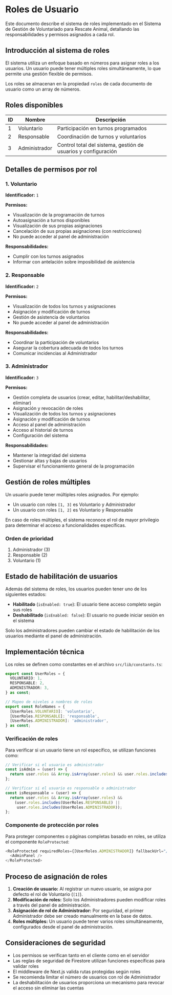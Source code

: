 # Roles de Usuario

Este documento describe el sistema de roles implementado en el Sistema de Gestión de Voluntariado para Rescate Animal, detallando las responsabilidades y permisos asignados a cada rol.

## Introducción al sistema de roles

El sistema utiliza un enfoque basado en números para asignar roles a los usuarios. Un usuario puede tener múltiples roles simultáneamente, lo que permite una gestión flexible de permisos.

Los roles se almacenan en la propiedad `roles` de cada documento de usuario como un array de números.

## Roles disponibles

| ID | Nombre | Descripción |
|----|--------|-------------|
| 1 | Voluntario | Participación en turnos programados |
| 2 | Responsable | Coordinación de turnos y voluntarios |
| 3 | Administrador | Control total del sistema, gestión de usuarios y configuración |

## Detalles de permisos por rol

### 1. Voluntario

**Identificador:** `1`

**Permisos:**
- Visualización de la programación de turnos
- Autoasignación a turnos disponibles
- Visualización de sus propias asignaciones
- Cancelación de sus propias asignaciones (con restricciones)
- No puede acceder al panel de administración

**Responsabilidades:**
- Cumplir con los turnos asignados
- Informar con antelación sobre imposibilidad de asistencia

### 2. Responsable

**Identificador:** `2`

**Permisos:**
- Visualización de todos los turnos y asignaciones
- Asignación y modificación de turnos
- Gestión de asistencia de voluntarios
- No puede acceder al panel de administración

**Responsabilidades:**
- Coordinar la participación de voluntarios
- Asegurar la cobertura adecuada de todos los turnos
- Comunicar incidencias al Administrador

### 3. Administrador

**Identificador:** `3`

**Permisos:**
- Gestión completa de usuarios (crear, editar, habilitar/deshabilitar, eliminar)
- Asignación y revocación de roles
- Visualización de todos los turnos y asignaciones
- Asignación y modificación de turnos
- Acceso al panel de administración
- Acceso al historial de turnos
- Configuración del sistema

**Responsabilidades:**
- Mantener la integridad del sistema
- Gestionar altas y bajas de usuarios
- Supervisar el funcionamiento general de la programación

## Gestión de roles múltiples

Un usuario puede tener múltiples roles asignados. Por ejemplo:
- Un usuario con roles `[1, 3]` es Voluntario y Administrador
- Un usuario con roles `[1, 2]` es Voluntario y Responsable

En caso de roles múltiples, el sistema reconoce el rol de mayor privilegio para determinar el acceso a funcionalidades específicas.

### Orden de prioridad
1. Administrador (3)
2. Responsable (2)
3. Voluntario (1)

## Estado de habilitación de usuarios

Además del sistema de roles, los usuarios pueden tener uno de los siguientes estados:

- **Habilitado** (`isEnabled: true`): El usuario tiene acceso completo según sus roles
- **Deshabilitado** (`isEnabled: false`): El usuario no puede iniciar sesión en el sistema

Solo los administradores pueden cambiar el estado de habilitación de los usuarios mediante el panel de administración.

## Implementación técnica

Los roles se definen como constantes en el archivo `src/lib/constants.ts`:

```typescript
export const UserRoles = {
  VOLUNTARIO: 1,
  RESPONSABLE: 2,
  ADMINISTRADOR: 3,
} as const;

// Mapeo de niveles a nombres de roles
export const RoleNames = {
  [UserRoles.VOLUNTARIO]: 'voluntario',
  [UserRoles.RESPONSABLE]: 'responsable',
  [UserRoles.ADMINISTRADOR]: 'administrador',
} as const;
```

### Verificación de roles

Para verificar si un usuario tiene un rol específico, se utilizan funciones como:

```typescript
// Verificar si el usuario es administrador
const isAdmin = (user) => {
  return user.roles && Array.isArray(user.roles) && user.roles.includes(UserRoles.ADMINISTRADOR);
};

// Verificar si el usuario es responsable o administrador
const isResponsable = (user) => {
  return user.roles && Array.isArray(user.roles) && 
    (user.roles.includes(UserRoles.RESPONSABLE) || 
     user.roles.includes(UserRoles.ADMINISTRADOR));
};
```

### Componente de protección por roles

Para proteger componentes o páginas completas basado en roles, se utiliza el componente `RoleProtected`:

```typescript
<RoleProtected requiredRoles={[UserRoles.ADMINISTRADOR]} fallbackUrl="/schedule">
  <AdminPanel />
</RoleProtected>
```

## Proceso de asignación de roles

1. **Creación de usuario:** Al registrar un nuevo usuario, se asigna por defecto el rol de Voluntario (`[1]`).
2. **Modificación de roles:** Solo los Administradores pueden modificar roles a través del panel de administración.
3. **Asignación de rol de Administrador:** Por seguridad, el primer Administrador debe ser creado manualmente en la base de datos.
4. **Roles múltiples:** Un usuario puede tener varios roles simultáneamente, configurados desde el panel de administración.

## Consideraciones de seguridad

- Los permisos se verifican tanto en el cliente como en el servidor
- Las reglas de seguridad de Firestore utilizan funciones específicas para validar roles
- El middleware de Next.js valida rutas protegidas según roles
- Se recomienda limitar el número de usuarios con rol de Administrador
- La deshabilitación de usuarios proporciona un mecanismo para revocar el acceso sin eliminar las cuentas